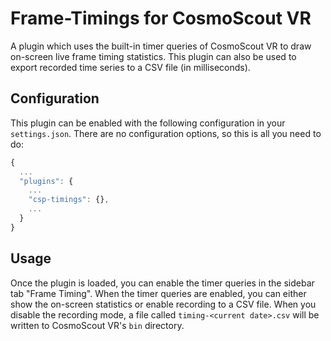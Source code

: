 # Frame-Timings for CosmoScout VR

A plugin which uses the built-in timer queries of CosmoScout VR to draw on-screen live frame timing statistics.
This plugin can also be used to export recorded time series to a CSV file (in milliseconds).

## Configuration

This plugin can be enabled with the following configuration in your `settings.json`.
There are no configuration options, so this is all you need to do:

```javascript
{
  ...
  "plugins": {
    ...
    "csp-timings": {},
    ...
  }
}
```

## Usage

Once the plugin is loaded, you can enable the timer queries in the sidebar tab "Frame Timing".
When the timer queries are enabled, you can either show the on-screen statistics or enable recording to a CSV file.
When you disable the recording mode, a file called `timing-<current date>.csv` will be written to CosmoScout VR's `bin` directory.